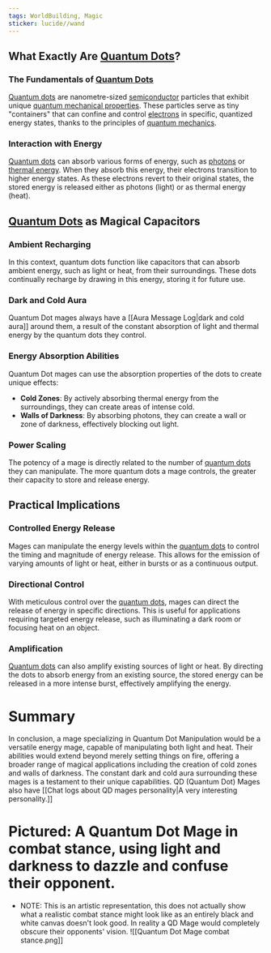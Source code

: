 ```yaml
---
tags: WorldBuilding, Magic
sticker: lucide//wand
---
```


## What Exactly Are [Quantum Dots](https://en.wikipedia.org/wiki/Quantum_dot)?

### The Fundamentals of [Quantum Dots](https://en.wikipedia.org/wiki/Quantum_dot)

[Quantum dots](https://en.wikipedia.org/wiki/Quantum_dot) are nanometre-sized [semiconductor](https://en.wikipedia.org/wiki/Semiconductor) particles that exhibit unique [quantum mechanical properties](https://en.wikipedia.org/wiki/Quantum_mechanics). These particles serve as tiny "containers" that can confine and control [electrons](https://en.wikipedia.org/wiki/Electron) in specific, quantized energy states, thanks to the principles of [quantum mechanics](https://en.wikipedia.org/wiki/Quantum_mechanics).

### Interaction with Energy

[Quantum dots](https://en.wikipedia.org/wiki/Quantum_dot) can absorb various forms of energy, such as [photons](https://en.wikipedia.org/wiki/Photon) or [thermal energy](https://en.wikipedia.org/wiki/Thermal_energy). When they absorb this energy, their electrons transition to higher energy states. As these electrons revert to their original states, the stored energy is released either as photons (light) or as thermal energy (heat).

## [Quantum Dots](https://en.wikipedia.org/wiki/Quantum_dot) as Magical Capacitors

### Ambient Recharging

In this context, quantum dots function like capacitors that can absorb ambient energy, such as light or heat, from their surroundings. These dots continually recharge by drawing in this energy, storing it for future use.

### Dark and Cold Aura

Quantum Dot mages always have a [[Aura Message Log|dark and cold aura]] around them, a result of the constant absorption of light and thermal energy by the quantum dots they control.

### Energy Absorption Abilities

Quantum Dot mages can use the absorption properties of the dots to create unique effects:

- **Cold Zones**: By actively absorbing thermal energy from the surroundings, they can create areas of intense cold.
- **Walls of Darkness**: By absorbing photons, they can create a wall or zone of darkness, effectively blocking out light.

### Power Scaling

The potency of a mage is directly related to the number of [quantum dots](https://en.wikipedia.org/wiki/Quantum_dot) they can manipulate. The more quantum dots a mage controls, the greater their capacity to store and release energy.

## Practical Implications

### Controlled Energy Release

Mages can manipulate the energy levels within the [quantum dots](https://en.wikipedia.org/wiki/Quantum_dot) to control the timing and magnitude of energy release. This allows for the emission of varying amounts of light or heat, either in bursts or as a continuous output.

### Directional Control

With meticulous control over the [quantum dots](https://en.wikipedia.org/wiki/Quantum_dot), mages can direct the release of energy in specific directions. This is useful for applications requiring targeted energy release, such as illuminating a dark room or focusing heat on an object.

### Amplification

[Quantum dots](https://en.wikipedia.org/wiki/Quantum_dot) can also amplify existing sources of light or heat. By directing the dots to absorb energy from an existing source, the stored energy can be released in a more intense burst, effectively amplifying the energy.

# Summary

In conclusion, a mage specializing in Quantum Dot Manipulation would be a versatile energy mage, capable of manipulating both light and heat. Their abilities would extend beyond merely setting things on fire, offering a broader range of magical applications including the creation of cold zones and walls of darkness. The constant dark and cold aura surrounding these mages is a testament to their unique capabilities. QD (Quantum Dot) Mages also have [[Chat logs about QD mages personality|A very interesting personality.]]


# Pictured: A Quantum Dot Mage in combat stance, using light and darkness to dazzle and confuse their opponent.
- NOTE: This is an artistic representation, this does not actually show what a realistic combat stance might look like as an entirely black and white canvas doesn't look good. In reality a QD Mage would completely obscure their opponents' vision.
![[Quantum Dot Mage combat stance.png]]